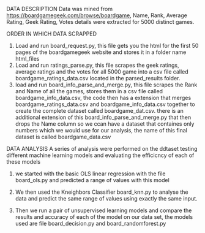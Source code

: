 DATA DESCRIPTION
  Data was mined from https://boardgamegeek.com/browse/boardgame, Name, Rank, Average Rating, Geek Rating, Votes details were extracted for 5000 distinct games. 

ORDER IN WHICH DATA SCRAPPED
1. Load and run board_request.py, this file gets you the html for the first 50 pages of the boardgamegeek website and stores it in a folder name html_files
2. Load and run ratings_parse.py, this file scrapes the geek ratings, average ratings and the votes for all 5000 game into a csv file called boardgame_ratings_data.csv located in the parsed_results folder.
3. load and run board_info_parse_and_merge.py, this file scrapes the Rank and Name of all the games, stores them in a csv file called boardgame_info_data.csv, the code then has a extension that merges boardgame_ratings_data.csv and boardgame_info_data.csv together to create the complete dataset called boardgame_dat.csv.   there is an additional extension of this board_info_parse_and_merge.py that then drops the Name column so we ccan have a dataset that containes only numbers which we would use for our analysis, the name of this final dataset is called boardgame_data.csv

DATA ANALYSIS
A series of analysis were performed on the ddtaset testing different machine learning models and evaluating the efficicncy of each of these models
1. we started with the basic OLS linear regression with the file board_ols.py and predicted a range of values with this model

2. We then used the Kneighbors Classifier board_knn.py to analyse the data and predict the same range of values using exactly the same input.
3. Then we run a pair of unsupervised learning models and compare the results and accuracy of each of the model on our data set, the models used are file board_decision.py and board_randomforest.py
